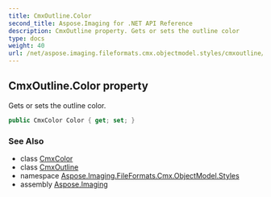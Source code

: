 ```yaml
---
title: CmxOutline.Color
second_title: Aspose.Imaging for .NET API Reference
description: CmxOutline property. Gets or sets the outline color
type: docs
weight: 40
url: /net/aspose.imaging.fileformats.cmx.objectmodel.styles/cmxoutline/color/
---
```

## CmxOutline.Color property

Gets or sets the outline color.

```csharp
public CmxColor Color { get; set; }
```

### See Also

* class [CmxColor](../../cmxcolor/)
* class [CmxOutline](../)
* namespace [Aspose.Imaging.FileFormats.Cmx.ObjectModel.Styles](../../cmxoutline/)
* assembly [Aspose.Imaging](../../../)


